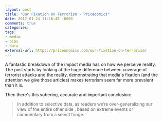 ```yaml
---
layout: post
title: "Our Fixation on Terrorism - Priceoomics"
date: 2017-01-24 11:16:45 -0600
comments: true
categories: 
tags:
- media
- bias
- data
external-url: https://priceonomics.com/our-fixation-on-terrorism/
---
```

A fantastic breakdown of the impact media has on how we perceive reality. The post starts by looking at the huge difference between coverage of terrorist attacks and the reality, demonstrating that media's fixation (and the attention we give those articles) makes terrorism seem far more prevalent than it is.

Then there's this sobering, accurate and important conclusion:

> In addition to selective data, as readers we’re over-generalizing our view of the entire other side , based on extreme events or commentary from a select fringe.

